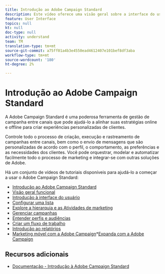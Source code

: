```yaml
---
title: Introdução ao Adobe Campaign Standard
description: Este vídeo oferece uma visão geral sobre a interface do usuário do Adobe Campaign Standard e os principais recursos e funcionalidade principal.
feature: User Interface
topics: null
kt: null
doc-type: null
activity: understand
team: TM
translation-type: tm+mt
source-git-commit: a75ff01a4b3e4550ead4612407e101bef8df3aba
workflow-type: tm+mt
source-wordcount: '180'
ht-degree: 2%

---
```



# Introdução ao Adobe Campaign Standard

A Adobe Campaign Standard é uma poderosa ferramenta de gestão de campanha entre canais que pode ajudá-lo a alinhar suas estratégias online e offline para criar experiências personalizadas de clientes.

Controle todo o processo de criação, execução e rastreamento de campanhas entre canais, bem como o envio de mensagens que são personalizadas de acordo com o perfil, o comportamento, as preferências e as necessidades dos clientes. Você pode orquestrar, modelar e automatizar facilmente todo o processo de marketing e integrar-se com outras soluções de Adobe.

Há um conjunto de vídeos de tutoriais disponíveis para ajudá-lo a começar a usar o Adobe Campaign Standard:

* [Introdução ao Adobe Campaign Standard](/help/getting-started/adobe-campaign-standard-introduction.md)
* [Visão geral funcional](/help/getting-started/functional-overview.md)
* [Introdução à interface do usuário](/help/getting-started/getting-started-with-the-ui.md)
* [Configurar uma lista](/help/getting-started/configure-a-list.md)
* [Explore a hierarquia e as Atividades de marketing](/help/getting-started/explore-hierarchy-and-marketing-activities.md)
* [Gerenciar campanhas](/help/getting-started/managing-campaigns.md)
* [Entender perfis e audiências](/help/getting-started/understanding-profiles-and-audiences.md)
* [Criar um fluxo de trabalho](/help/managing-processes-and-data/create-workflow.md)
* [Introdução ao relatórios](/help/getting-started/reporting-with-adobe-campaign-introduction.md)
* [Marketing móvel com a Adobe Campaign](/help/getting-started/mobile-marketing-with-adobe-campaign.md)*[Expanda com a Adobe Campaign](/help/getting-started/growing-with-adobe-campaign.md)

## Recursos adicionais

* [Documentação - Introdução à Adobe Campaign Standard](https://docs.adobe.com/content/help/en/campaign-standard/using/getting-started/about-campaign-standard.html)
